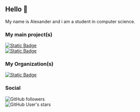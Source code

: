 ## Hello :wave:
My name is Alexander and i am a student in computer science. 

### My main project(s)
[![Static Badge](https://img.shields.io/badge/Librairy_to_make_2d_game_%E2%87%BE%0A-Bbop_Library-green?style=for-the-badge&logo=c%2B%2B&color=rgb(255%2C0%2C127))](https://github.com/Alexander7474/Bbop-Library)<br>
[![Static Badge](https://img.shields.io/badge/2d_game_%E2%87%BE%0A-Deos_fuge-green?style=for-the-badge&logo=nintendo-3ds&color=rgb(255%2C255%2C0))](https://github.com/Bbop-Team/Deos-fuge)

### My Organization(s)
[![Static Badge](https://img.shields.io/badge/Students_group_%E2%87%BE%0A-Bbop_Team-no?style=for-the-badge&logo=codecademy&color=rgb(0%2C255%2C255))](https://github.com/Bbop-Team)

### Social
![GitHub followers](https://img.shields.io/github/followers/Alexander7474?style=social) <br>
![GitHub User's stars](https://img.shields.io/github/stars/Alexander7474)
